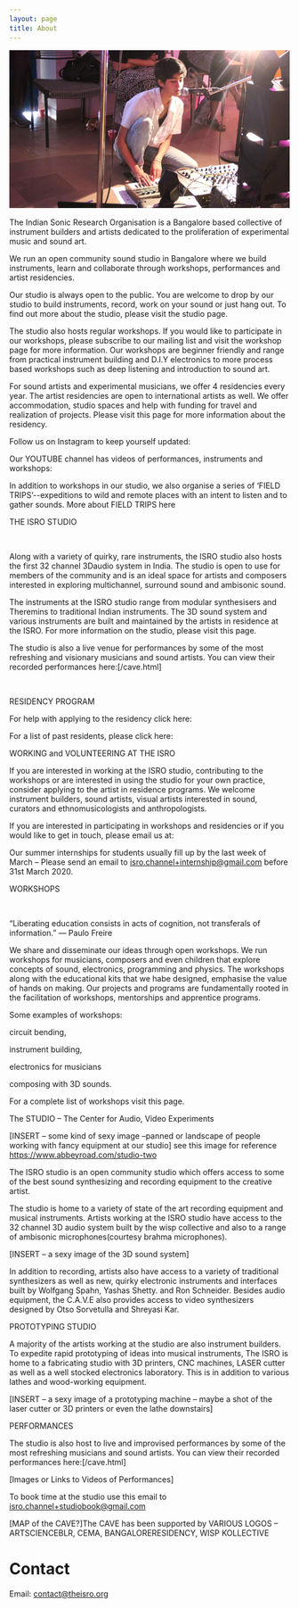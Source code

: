 ```yaml
---
layout: page
title: About
---
```


![Tanisha](/assets/img/tanisha.jpg)

The Indian Sonic Research Organisation is a Bangalore based collective of instrument builders and artists dedicated to the proliferation of experimental music and sound art. 

We run an open community sound studio in Bangalore where we build instruments, learn and collaborate through workshops, performances and artist residencies. 

Our studio is always open to the public. You are welcome to drop by our studio to build instruments, record, work on your sound or just hang out. To find out more about the studio, please visit the studio page.

The studio also hosts regular workshops. If you would like to participate in our workshops, please subscribe to our mailing list and visit the workshop page for more information. Our workshops are beginner friendly and range from practical instrument building and D.I.Y electronics to more process based workshops such as deep listening and introduction to sound art.

For sound artists and experimental musicians, we offer 4 residencies every year. The artist residencies are open to international artists as well. We offer accommodation, studio spaces and help with funding for travel and realization of projects. Please visit this page for more information about the residency. 

Follow us on Instagram to keep yourself updated:

Our YOUTUBE channel has videos of performances, instruments and workshops:

In addition to workshops in our studio, we also organise a series of ‘FIELD TRIPS’--expeditions to wild and remote places with an intent to listen and to gather sounds. More about FIELD TRIPS here


THE ISRO STUDIO

<image of the studio>


Along with a variety of quirky, rare instruments, the ISRO studio also hosts the first 32 channel 3Daudio system in India. The studio is open to use for members of the community and is an ideal space for artists and composers interested in exploring multichannel, surround sound and ambisonic sound. 

The instruments at the ISRO studio range from modular synthesisers and Theremins to traditional Indian instruments. The 3D sound system and various instruments are built and maintained by the artists in residence at the ISRO. For more information on the studio, please visit this page.

The studio is also a live venue for performances by some of the most refreshing and visionary musicians and sound artists. You can view their recorded performances here:[/cave.html]



<image of performances at the studio>


RESIDENCY PROGRAM

For help with applying to the residency click here:

For a list of past residents, please click here:


WORKING and VOLUNTEERING AT THE ISRO

If you are interested in working at the ISRO studio, contributing to the workshops or are interested in using the studio for your own practice, consider applying to the artist in residence programs. We welcome instrument builders, sound artists, visual artists interested in sound, curators and ethnomusicologists and anthropologists. 

If you are interested in participating in workshops and residencies or if you would like to get in touch, please email us at:

Our summer internships for students usually fill up by the last week of March – Please send an email to isro.channel+internship@gmail.com before 31st March 2020.



WORKSHOPS


<Image of workshop>

“Liberating education consists in acts of cognition, not transferals of information.”
― Paulo Freire

We share and disseminate our ideas through open workshops. We run workshops for musicians, composers and even children that explore concepts of sound, electronics, programming and physics. The workshops along with the educational kits that we habe designed, emphasise the value of hands on making. Our projects and programs are fundamentally rooted in the facilitation of workshops, mentorships and apprentice programs.

Some examples of workshops: 
	
circuit bending, 

instrument building,

electronics for musicians 

composing with 3D sounds. 

For a complete list of workshops visit this page.

















The STUDIO – The Center for Audio, Video Experiments


[INSERT – some kind of sexy image –panned or landscape of people working with fancy equipment at our studio] see this image for reference
https://www.abbeyroad.com/studio-two

The ISRO studio is an open community studio which offers access to some of the best sound synthesizing and recording equipment to the creative artist.

The studio is home to a variety of state of the art recording equipment and musical instruments. Artists working at the ISRO studio have access to the 32 channel 3D audio system built by the wisp collective and also to a range of ambisonic microphones(courtesy brahma microphones).


[INSERT – a sexy image of the 3D sound system]

In addition to recording, artists also have access to a variety of traditional synthesizers as well as new, quirky electronic instruments and interfaces built by Wolfgang Spahn, Yashas Shetty. and Ron Schneider. Besides audio equipment, the C.A.V.E also provides access to video synthesizers designed by Otso Sorvetulla and Shreyasi Kar.


PROTOTYPING STUDIO


A majority of the artists working at the studio are also instrument builders. To expedite rapid prototyping of ideas into musical instruments, The ISRO is home to a fabricating studio with 3D printers, CNC machines, LASER cutter as well as a well stocked electronics laboratory. This is in addition to various lathes and wood-working equipment.

[INSERT – a sexy image of a prototyping machine – maybe a shot of the laser cutter or 3D printers or even the lathe downstairs]


PERFORMANCES

The studio is also host to live and improvised performances by some of the most refreshing musicians and sound artists. You can view their recorded performances here:[/cave.html]

[Images or Links to Videos of Performances]

To book time at the studio use this email to isro.channel+studiobook@gmail.com


[MAP of the CAVE?]The CAVE has been supported by VARIOUS LOGOS – ARTSCIENCEBLR, CEMA, BANGALORERESIDENCY, WISP KOLLECTIVE


# Contact

Email: [contact@theisro.org](mailto:contact@theisro.org)
